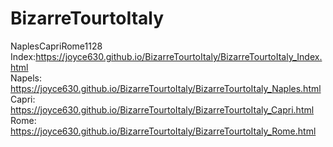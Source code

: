 # BizarreTourtoItaly
 NaplesCapriRome1128
<br>Index:https://joyce630.github.io/BizarreTourtoItaly/BizarreTourtoItaly_Index.html
<br>Napels: https://joyce630.github.io/BizarreTourtoItaly/BizarreTourtoItaly_Naples.html
<br>Capri: https://joyce630.github.io/BizarreTourtoItaly/BizarreTourtoItaly_Capri.html
<br>Rome: https://joyce630.github.io/BizarreTourtoItaly/BizarreTourtoItaly_Rome.html
